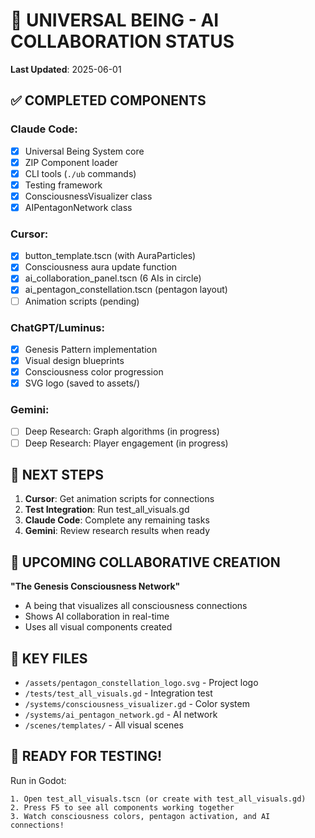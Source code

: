 # 🌟 UNIVERSAL BEING - AI COLLABORATION STATUS

**Last Updated**: 2025-06-01

## ✅ COMPLETED COMPONENTS

### Claude Code:
- [x] Universal Being System core
- [x] ZIP Component loader
- [x] CLI tools (`./ub` commands)
- [x] Testing framework
- [x] ConsciousnessVisualizer class
- [x] AIPentagonNetwork class

### Cursor:
- [x] button_template.tscn (with AuraParticles)
- [x] Consciousness aura update function
- [x] ai_collaboration_panel.tscn (6 AIs in circle)
- [x] ai_pentagon_constellation.tscn (pentagon layout)
- [ ] Animation scripts (pending)

### ChatGPT/Luminus:
- [x] Genesis Pattern implementation
- [x] Visual design blueprints
- [x] Consciousness color progression
- [x] SVG logo (saved to assets/)

### Gemini:
- [ ] Deep Research: Graph algorithms (in progress)
- [ ] Deep Research: Player engagement (in progress)

## 🔄 NEXT STEPS

1. **Cursor**: Get animation scripts for connections
2. **Test Integration**: Run test_all_visuals.gd
3. **Claude Code**: Complete any remaining tasks
4. **Gemini**: Review research results when ready

## 🎯 UPCOMING COLLABORATIVE CREATION

**"The Genesis Consciousness Network"**
- A being that visualizes all consciousness connections
- Shows AI collaboration in real-time
- Uses all visual components created

## 📁 KEY FILES

- `/assets/pentagon_constellation_logo.svg` - Project logo
- `/tests/test_all_visuals.gd` - Integration test
- `/systems/consciousness_visualizer.gd` - Color system
- `/systems/ai_pentagon_network.gd` - AI network
- `/scenes/templates/` - All visual scenes

## 🚀 READY FOR TESTING!

Run in Godot:
```
1. Open test_all_visuals.tscn (or create with test_all_visuals.gd)
2. Press F5 to see all components working together
3. Watch consciousness colors, pentagon activation, and AI connections!
```
